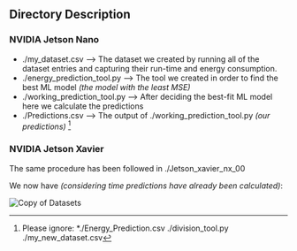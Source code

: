 ## Directory Description

### NVIDIA Jetson Nano

- ./my_dataset.csv --> The dataset we created by running all of the dataset entries and capturing their run-time and energy consumption.
- ./energy_prediction_tool.py --> The tool we created in order to find the best ML model *(the model with the least MSE)*
- ./working_prediction_tool.py --> After deciding the best-fit ML model here we calculate the predictions
- ./Predictions.csv --> The output of ./working_prediction_tool.py *(our predictions)* [^1]

### NVIDIA Jetson Xavier

The same procedure has been followed in ./Jetson_xavier_nx_00

We now have *(considering time predictions have already been calculated)*:

![Copy of Datasets](https://user-images.githubusercontent.com/77551993/148943549-43b63133-e183-4398-8771-787a6439e6bd.png)


[^1]: Please ignore: *./Energy_Prediction.csv ./division_tool.py ./my_new_dataset.csv
